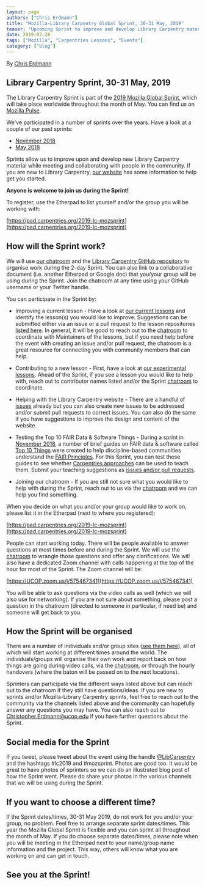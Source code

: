 ```yaml
---
layout: page
authors: ["Chris Erdmann"]
title: "Mozilla-Library Carpentry Global Sprint, 30-31 May, 2019"
teaser: "Upcoming Sprint to improve and develop Library Carpentry material"
date: 2019-03-28
tags: ["Mozilla", "Carpentries Lessons", "Events"]
category: ["blog"]
---
```


By [Chris Erdmann](https://twitter.com/libcce)


## Library Carpentry Sprint, 30-31 May, 2019

The Library Carpentry Sprint is part of the [2019 Mozilla Global Sprint](https://medium.com/read-write-participate/mozillas-global-sprint-is-becoming-even-more-open-dac2de762429), which will take place worldwide throughout the month of May. You can find us on [Mozilla Pulse](https://www.mozillapulse.org).

We've participated in a number of sprints over the years. Have a look at a couple of our past sprints:

* [November 2018](https://librarycarpentry.org/blog/2019/02/top-10-fair-published/) 
* [May 2018](https://librarycarpentry.org/blog/2018/05/our-latest-sprint/) 

Sprints allow us to improve upon and develop new Library Carpentry material while meeting and collaborating with people in the community. If you are new to Library Carpentry, [our website](https://librarycarpentry.org/) has some information to help get you started. 

**Anyone is welcome to join us during the Sprint!**

To register, use the Etherpad to list yourself and/or the group you will be working with:

[https://pad.carpentries.org/2019-lc-mozsprint](https://pad.carpentries.org/2019-lc-mozsprint)

## How will the Sprint work?
We will use [our chatroom](https://gitter.im/LibraryCarpentry/Lobby) and the [Library Carpentry GitHub repository](https://github.com/LibraryCarpentry) to organise work during the 2-day Sprint. You can also link to a collaborative document (i.e. another Etherpad or Google doc) that you/your group will be using during the Sprint. Join the chatroom at any time using your GitHub username or your Twitter handle.

You can participate in the Sprint by:

* Improving a current lesson - Have a look at [our current lessons](https://librarycarpentry.org/lessons/) and identify the lesson(s) you would like to improve. Suggestions can be submitted either via an issue or a pull request to the lesson repositories [listed here](https://github.com/LibraryCarpentry). In general, it will be good to reach out to the [chatroom](https://gitter.im/LibraryCarpentry/Lobby) to coordinate with Maintainers of the lessons, but if you need help before the event with creating an issue and/or pull request, the chatroom is a great resource for connecting you with community members that can help. 

* Contributing to a new lesson - First, have a look at [our experimental lessons](https://pad.carpentries.org/lc-experimental-lessons). Ahead of the Sprint, if you see a lesson you would like to help with, reach out to contributor names listed and/or the Sprint [chatroom](https://gitter.im/LibraryCarpentry/Lobby) to coordinate. 

* Helping with the Library Carpentry website - There are a handful of [issues](https://github.com/LibraryCarpentry/librarycarpentry.github.io/issues) already but you can also create new issues to be addressed and/or submit pull requests to correct issues. You can also do the same if you have suggestions to improve the design and content of the website.

* Testing the Top 10 FAIR Data & Software Things - During a sprint in [November 2018](https://librarycarpentry.org/blog/2019/02/top-10-fair-published/), a number of brief guides on FAIR data & software called [Top 10 Things](https://librarycarpentry.org/Top-10-FAIR/) were created to help discipline-based communities understand the [FAIR Principles](https://www.incf.org/activities/standards-and-best-practices/what-is-fair). For this Sprint, you can test these guides to see whether [Carpentries approaches](https://carpentries.github.io/instructor-training/) can be used to teach them. Submit your teaching suggestions as [issues and/or pull requests](https://github.com/LibraryCarpentry/Top-10-FAIR). 

* Joining our chatroom - If you are still not sure what you would like to help with during the Sprint, reach out to us via the [chatroom](https://gitter.im/LibraryCarpentry/Lobby) and we can help you find something.

When you decide on what you and/or your group would like to work on, please list it in the Etherpad (next to where you registered):

[https://pad.carpentries.org/2019-lc-mozsprint](https://pad.carpentries.org/2019-lc-mozsprint)

People can start working today. There will be people available to answer questions at most times before and during the Sprint. We will use the [chatroom](https://gitter.im/LibraryCarpentry/Lobby) to wrangle those questions and offer any clarifications. We will also have a dedicated Zoom channel with calls happening at the top of the hour for most of the Sprint. The Zoom channel will be:

[https://UCOP.zoom.us/j/575467341](https://UCOP.zoom.us/j/575467341)

You will be able to ask questions via the video calls as well (which we will also use for networking). If you are not sure about something, please post a question in the chatroom (directed to someone in particular, if need be) and someone will get back to you.

## How the Sprint will be organised
There are a number of individuals and/or group sites ([see them here](https://pad.carpentries.org/2019-lc-mozsprint)), all of which will start working at different times around the world. The individuals/groups will organise their own work and report back on how things are going during video calls, via the [chatroom](https://gitter.im/LibraryCarpentry/Lobby), or through the hourly handovers (where the baton will be passed on to the next locations).

Sprinters can participate via the different ways listed above but can reach out to the chatroom if they still have questions/ideas. If you are new to sprints and/or Mozilla-Library Carpentry sprints, feel free to reach out to the community via the channels listed above and the community can hopefully answer any questions you may have. You can also reach out to [Christopher.Erdmann@ucop.edu](mailto:Christopher.Erdmann@ucop.edu) if you have further questions about the Sprint.

## Social media for the Sprint
If you tweet, please tweet about the event using the handle [@LibCarpentry](https://twitter.com/LibCarpentry) and the hashtags #lc2019 and #mozsprint. Photos are good too. It would be great to have photos of sprinters so we can do an illustrated blog post of how the Sprint went. Please do share your photos in the various channels that we will be using during the Sprint.

## If you want to choose a different time?
If the Sprint dates/times, 30-31 May 2019, do not work for you and/or your group, no problem. Feel free to arrange separate sprint dates/times. This year the Mozilla Global Sprint is flexible and you can sprint all throughout the month of May. If you do choose separate dates/times, please note when you will be meeting in the Etherpad next to your name/group name information and the project. This way, others will know what you are working on and can get in touch.

## See you at the Sprint!  
  
